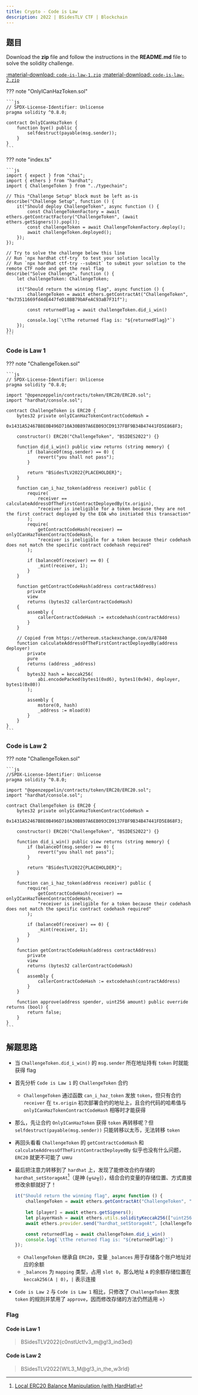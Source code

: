 ```yaml
---
title: Crypto - Code is Law
description: 2022 | BSidesTLV CTF | Blockchain
---
```


## 题目

Download the **zip** file and follow the instructions in the **README.md** file to solve the solidity challenge.

[:material-download: `code-is-law-1.zip`](static/code-is-law-1.zip)
[:material-download: `code-is-law-2.zip`](static/code-is-law-2.zip)

??? note "OnlyICanHazToken.sol"

    ```js
    // SPDX-License-Identifier: Unlicense
    pragma solidity ^0.8.0;

    contract OnlyICanHazToken {
        function bye() public {
            selfdestruct(payable(msg.sender));
        }
    }
    ```

??? note "index.ts"

    ```js
    import { expect } from "chai";
    import { ethers } from "hardhat";
    import { ChallengeToken } from "../typechain";

    // This "Challenge Setup" block must be left as-is
    describe("Challenge Setup", function () {
        it("Should deploy ChallengeToken", async function () {
            const ChallengeTokenFactory = await ethers.getContractFactory("ChallengeToken", (await ethers.getSigners()).pop());
            const challengeToken = await ChallengeTokenFactory.deploy();
            await challengeToken.deployed();
        });
    });

    // Try to solve the challenge below this line
    // Run `npx hardhat ctf-try` to test your solution locally
    // Run `npx hardhat ctf-try --submit` to submit your solution to the remote CTF node and get the real flag
    describe("Solve Challenge", function () {
        let challengeToken: ChallengeToken;

        it("Should return the winning flag", async function () {
            challengeToken = await ethers.getContractAt("ChallengeToken", "0x73511669fd4dE447feD18BB79bAFeAC93aB7F31f");

            const returnedFlag = await challengeToken.did_i_win()

            console.log(`\tThe returned flag is: "${returnedFlag}"`)
        });
    });
    ```

### Code is Law 1

??? note "ChallengeToken.sol"

    ```js
    // SPDX-License-Identifier: Unlicense
    pragma solidity ^0.8.0;

    import "@openzeppelin/contracts/token/ERC20/ERC20.sol";
    import "hardhat/console.sol";

    contract ChallengeToken is ERC20 {
        bytes32 private onlyICanHazTokenContractCodeHash =
            0x1431A52467B8E0B496D710A30B897A6EB093CD9137FBF9B34B47441FD5E868F3;

        constructor() ERC20("ChallengeToken", "BSIDES2022") {}

        function did_i_win() public view returns (string memory) {
            if (balanceOf(msg.sender) == 0) {
                revert("you shall not pass");
            }

            return "BSidesTLV2022{PLACEHOLDER}";
        }

        function can_i_haz_token(address receiver) public {
            require(
                receiver == calculateAddressOfTheFirstContractDeployedBy(tx.origin),
                "receiver is ineligible for a token because they are not the first contract deployed by the EOA who initiated this transaction"
            );
            require(
                getContractCodeHash(receiver) == onlyICanHazTokenContractCodeHash,
                "receiver is ineligible for a token because their codehash does not match the specific contract codehash required"
            );

            if (balanceOf(receiver) == 0) {
                _mint(receiver, 1);
            }
        }

        function getContractCodeHash(address contractAddress)
            private
            view
            returns (bytes32 callerContractCodeHash)
        {
            assembly {
                callerContractCodeHash := extcodehash(contractAddress)
            }
        }

        // Copied from https://ethereum.stackexchange.com/a/87840
        function calculateAddressOfTheFirstContractDeployedBy(address deployer)
            private
            pure
            returns (address _address)
        {
            bytes32 hash = keccak256(
                abi.encodePacked(bytes1(0xd6), bytes1(0x94), deployer, bytes1(0x80))
            );

            assembly {
                mstore(0, hash)
                _address := mload(0)
            }
        }
    }
    ```

### Code is Law 2

??? note "ChallengeToken.sol"

    ```js
    //SPDX-License-Identifier: Unlicense
    pragma solidity ^0.8.0;

    import "@openzeppelin/contracts/token/ERC20/ERC20.sol";
    import "hardhat/console.sol";

    contract ChallengeToken is ERC20 {
        bytes32 private onlyICanHazTokenContractCodeHash =
            0x1431A52467B8E0B496D710A30B897A6EB093CD9137FBF9B34B47441FD5E868F3;

        constructor() ERC20("ChallengeToken", "BSIDES2022") {}

        function did_i_win() public view returns (string memory) {
            if (balanceOf(msg.sender) == 0) {
                revert("you shall not pass");
            }

            return "BSidesTLV2022{PLACEHOLDER}";
        }

        function can_i_haz_token(address receiver) public {
            require(
                getContractCodeHash(receiver) == onlyICanHazTokenContractCodeHash,
                "receiver is ineligible for a token because their codehash does not match the specific contract codehash required"
            );

            if (balanceOf(receiver) == 0) {
                _mint(receiver, 1);
            }
        }

        function getContractCodeHash(address contractAddress)
            private
            view
            returns (bytes32 callerContractCodeHash)
        {
            assembly {
                callerContractCodeHash := extcodehash(contractAddress)
            }
        }

        function approve(address spender, uint256 amount) public override returns (bool) {
            return false;
        }
    }
    ```

## 解题思路

- 当 `ChallengeToken.did_i_win()` 的 `msg.sender` 所在地址持有 `token` 时就能获得 flag
- 首先分析 `Code is Law 1` 的 `ChallengeToken` 合约
    - `ChallengeToken` 通过函数 `can_i_haz_token` 发放 `token`，但只有合约 `receiver` 在 `tx.origin` 初次部署合约的地址上，且合约代码的哈希值与 `onlyICanHazTokenContractCodeHash` 相等时才能获得
- 那么，先让合约 `OnlyICanHazToken` 获得 `token` 再转移呢？但 `selfdestruct(payable(msg.sender))` 只能转移以太币，无法转移 `token`
- 再回头看看 `ChallengeToken` 的 `getContractCodeHash` 和 `calculateAddressOfTheFirstContractDeployedBy` 似乎也没有什么问题，`ERC20` 就更不可能了 uwu
- 最后把注意力转移到了 `hardhat` 上，发现了能修改合约存储的 `hardhat_setStorageAt`[^1]（是神 (╥ω╥)），结合合约变量的存储位置、方式直接修改余额就好了！

    ```ts
    it("Should return the winning flag", async function () {
        challengeToken = await ethers.getContractAt("ChallengeToken", "0x73511669fd4dE447feD18BB79bAFeAC93aB7F31f");
        
        let [player] = await ethers.getSigners();
        let playerHash = await ethers.utils.solidityKeccak256(["uint256", "uint"], [player.address, 0]);
        await ethers.provider.send("hardhat_setStorageAt", [challengeToken.address, playerHash, ethers.utils.hexZeroPad(ethers.utils.hexlify(1), 32)]);

        const returnedFlag = await challengeToken.did_i_win()
        console.log(`\tThe returned flag is: "${returnedFlag}"`)
    });
    ```

    - `ChallengeToken` 继承自 `ERC20`，变量 `_balances` 用于存储各个账户地址对应的余额
    - `_balances` 为 `mapping` 类型，占用 `slot 0`，那么地址 `A` 的余额存储位置在 `keccak256(A | 0)`，`|` 表示连接

- `Code is Law 2` 与 `Code is Law 1` 相比，只修改了 `ChallengeToken` 发放 `token` 的规则并禁用了 `approve`，因而修改存储的方法仍然适用 =）

### Flag

#### Code is Law 1

> BSidesTLV2022{c0nstUct!v3_m@g!3_ind3ed}

#### Code is Law 2

> BSidesTLV2022{W!L3_M@g!3_in_the_w3rld}

[^1]: [Local ERC20 Balance Manipulation (with HardHat)](https://kndrck.co/posts/local_erc20_bal_mani_w_hh/)